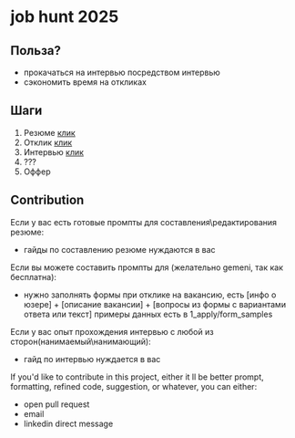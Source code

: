# job hunt 2025

## Польза?
- прокачаться на интервью посредством интервью
- сэкономить время на откликах

## Шаги 
1) Резюме [клик](0_resume)
2) Отклик [клик](1_apply)
3) Интервью [клик](2_interview)
4) ???
5) Оффер

## Contribution

Если у вас есть готовые промпты для составления\редактирования резюме:
- гайды по составлению резюме нуждаются в вас 

Если вы можете составить промпты для (желательно gemeni, так как бесплатна):
- нужно заполнять формы при отклике на вакансию, есть [инфо о юзере] + [описание вакансии] + [вопросы из формы с вариантами ответа или текст]
примеры данных есть в 1_apply/form_samples


Если у вас опыт прохождения интервью с любой из сторон(нанимаемый\нанимающий):
- гайд по интервью нуждается в вас

If you'd like to contribute in this project, either it ll be better prompt, formatting, refined code, suggestion, or whatever, you can either:
- open pull request
- email
- linkedin direct message
